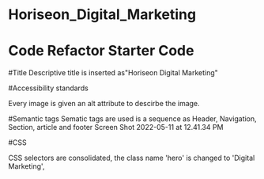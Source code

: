 # Horiseon_Digital_Marketing
# Code Refactor Starter Code

#Title
Descriptive title is inserted as"Horiseon Digital Marketing"

#Accessibility standards

Every image is given an alt attribute to descirbe the image.

#Semantic tags 
Sematic tags are used is a sequence as Header, Navigation, Section, article and footer
Screen Shot 2022-05-11 at 12.41.34 PM

#CSS

CSS selectors are consolidated, the class name 'hero' is changed to 'Digital Marketing', 
